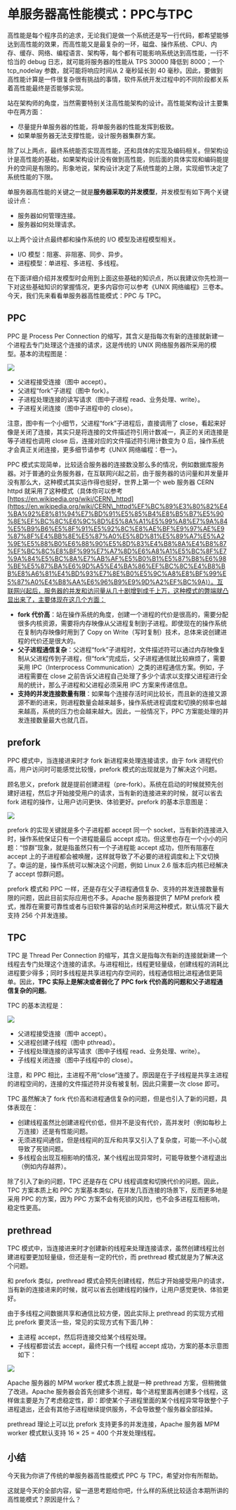 # 单服务器高性能模式：PPC与TPC

高性能是每个程序员的追求，无论我们是做一个系统还是写一行代码，都希望能够达到高性能的效果，而高性能又是最复杂的一环，磁盘、操作系统、CPU、内存、缓存、网络、编程语言、架构等，每个都有可能影响系统达到高性能，一行不恰当的 debug 日志，就可能将服务器的性能从 TPS 30000 降低到 8000；一个 tcp\_nodelay 参数，就可能将响应时间从 2 毫秒延长到 40 毫秒。因此，要做到高性能计算是一件很复杂很有挑战的事情，软件系统开发过程中的不同阶段都关系着高性能最终是否能够实现。

站在架构师的角度，当然需要特别关注高性能架构的设计。高性能架构设计主要集中在两方面：

* 尽量提升单服务器的性能，将单服务器的性能发挥到极致。
* 如果单服务器无法支撑性能，设计服务器集群方案。

除了以上两点，最终系统能否实现高性能，还和具体的实现及编码相关。但架构设计是高性能的基础，如果架构设计没有做到高性能，则后面的具体实现和编码能提升的空间是有限的。形象地说，架构设计决定了系统性能的上限，实现细节决定了系统性能的下限。

单服务器高性能的关键之一就是**服务器采取的并发模型**，并发模型有如下两个关键设计点：

* 服务器如何管理连接。
* 服务器如何处理请求。

以上两个设计点最终都和操作系统的 I/O 模型及进程模型相关。

* I/O 模型：阻塞、非阻塞、同步、异步。
* 进程模型：单进程、多进程、多线程。

在下面详细介绍并发模型时会用到上面这些基础的知识点，所以我建议你先检测一下对这些基础知识的掌握情况，更多内容你可以参考《UNIX 网络编程》三卷本。今天，我们先来看看单服务器高性能模式：PPC 与 TPC。

## PPC

PPC 是 Process Per Connection 的缩写，其含义是指每次有新的连接就新建一个进程去专门处理这个连接的请求，这是传统的 UNIX 网络服务器所采用的模型。基本的流程图是：

![](<../.gitbook/assets/image (34).png>)

* 父进程接受连接（图中 accept）。
* 父进程“fork”子进程（图中 fork）。
* 子进程处理连接的读写请求（图中子进程 read、业务处理、write）。
* 子进程关闭连接（图中子进程中的 close）。

注意，图中有一个小细节，父进程“fork”子进程后，直接调用了 close，看起来好像是关闭了连接，其实只是将连接的文件描述符引用计数减一，真正的关闭连接是等子进程也调用 close 后，连接对应的文件描述符引用计数变为 0 后，操作系统才会真正关闭连接，更多细节请参考《UNIX 网络编程：卷一》。

PPC 模式实现简单，比较适合服务器的连接数没那么多的情况，例如数据库服务器。对于普通的业务服务器，在互联网兴起之前，由于服务器的访问量和并发量并没有那么大，这种模式其实运作得也挺好，世界上第一个 web 服务器 CERN httpd 就采用了这种模式（具体你可以参考[https://en.wikipedia.org/wiki/CERN\_httpd](https://en.wikipedia.org/wiki/CERN\_httpd%EF%BC%89%E3%80%82%E4%BA%92%E8%81%94%E7%BD%91%E5%85%B4%E8%B5%B7%E5%90%8E%EF%BC%8C%E6%9C%8D%E5%8A%A1%E5%99%A8%E7%9A%84%E5%B9%B6%E5%8F%91%E5%92%8C%E8%AE%BF%E9%97%AE%E9%87%8F%E4%BB%8E%E5%87%A0%E5%8D%81%E5%89%A7%E5%A2%9E%E5%88%B0%E6%88%90%E5%8D%83%E4%B8%8A%E4%B8%87%EF%BC%8C%E8%BF%99%E7%A7%8D%E6%A8%A1%E5%BC%8F%E7%9A%84%E5%BC%8A%E7%AB%AF%E5%B0%B1%E5%87%B8%E6%98%BE%E5%87%BA%E6%9D%A5%E4%BA%86%EF%BC%8C%E4%B8%BB%E8%A6%81%E4%BD%93%E7%8E%B0%E5%9C%A8%E8%BF%99%E5%87%A0%E4%B8%AA%E6%96%B9%E9%9D%A2%EF%BC%9A)）。互联网兴起后，服务器的并发和访问量从几十剧增到成千上万，这种模式的弊端就凸显出来了，主要体现在这几个方面：

* **fork 代价高**：站在操作系统的角度，创建一个进程的代价是很高的，需要分配很多内核资源，需要将内存映像从父进程复制到子进程。即使现在的操作系统在复制内存映像时用到了 Copy on Write（写时复制）技术，总体来说创建进程的代价还是很大的。
* **父子进程通信复杂**：父进程“fork”子进程时，文件描述符可以通过内存映像复制从父进程传到子进程，但“fork”完成后，父子进程通信就比较麻烦了，需要采用 IPC（Interprocess Communication）之类的进程通信方案。例如，子进程需要在 close 之前告诉父进程自己处理了多少个请求以支撑父进程进行全局的统计，那么子进程和父进程必须采用 IPC 方案来传递信息。
* **支持的并发连接数量有限**：如果每个连接存活时间比较长，而且新的连接又源源不断的进来，则进程数量会越来越多，操作系统进程调度和切换的频率也越来越高，系统的压力也会越来越大。因此，一般情况下，PPC 方案能处理的并发连接数量最大也就几百。

## prefork

PPC 模式中，当连接进来时才 fork 新进程来处理连接请求，由于 fork 进程代价高，用户访问时可能感觉比较慢，prefork 模式的出现就是为了解决这个问题。

顾名思义，prefork 就是提前创建进程（pre-fork）。系统在启动的时候就预先创建好进程，然后才开始接受用户的请求，当有新的连接进来的时候，就可以省去 fork 进程的操作，让用户访问更快、体验更好。prefork 的基本示意图是：

![](<../.gitbook/assets/image (97).png>)

prefork 的实现关键就是多个子进程都 accept 同一个 socket，当有新的连接进入时，操作系统保证只有一个进程能最后 accept 成功。但这里也存在一个小小的问题：“惊群”现象，就是指虽然只有一个子进程能 accept 成功，但所有阻塞在 accept 上的子进程都会被唤醒，这样就导致了不必要的进程调度和上下文切换了。幸运的是，操作系统可以解决这个问题，例如 Linux 2.6 版本后内核已经解决了 accept 惊群问题。

prefork 模式和 PPC 一样，还是存在父子进程通信复杂、支持的并发连接数量有限的问题，因此目前实际应用也不多。Apache 服务器提供了 MPM prefork 模式，推荐在需要可靠性或者与旧软件兼容的站点时采用这种模式，默认情况下最大支持 256 个并发连接。

## TPC

TPC 是 Thread Per Connection 的缩写，其含义是指每次有新的连接就新建一个线程去专门处理这个连接的请求。与进程相比，线程更轻量级，创建线程的消耗比进程要少得多；同时多线程是共享进程内存空间的，线程通信相比进程通信更简单。因此，**TPC 实际上是解决或者弱化了 PPC fork 代价高的问题和父子进程通信复杂的问题**。

TPC 的基本流程是：

![](<../.gitbook/assets/image (87).png>)

* 父进程接受连接（图中 accept）。
* 父进程创建子线程（图中 pthread）。
* 子线程处理连接的读写请求（图中子线程 read、业务处理、write）。
* 子线程关闭连接（图中子线程中的 close）。

注意，和 PPC 相比，主进程不用“close”连接了。原因是在于子线程是共享主进程的进程空间的，连接的文件描述符并没有被复制，因此只需要一次 close 即可。

TPC 虽然解决了 fork 代价高和进程通信复杂的问题，但是也引入了新的问题，具体表现在：

* 创建线程虽然比创建进程代价低，但并不是没有代价，高并发时（例如每秒上万连接）还是有性能问题。
* 无须进程间通信，但是线程间的互斥和共享又引入了复杂度，可能一不小心就导致了死锁问题。
* 多线程会出现互相影响的情况，某个线程出现异常时，可能导致整个进程退出（例如内存越界）。

除了引入了新的问题，TPC 还是存在 CPU 线程调度和切换代价的问题。因此，TPC 方案本质上和 PPC 方案基本类似，在并发几百连接的场景下，反而更多地是采用 PPC 的方案，因为 PPC 方案不会有死锁的风险，也不会多进程互相影响，稳定性更高。

## prethread

TPC 模式中，当连接进来时才创建新的线程来处理连接请求，虽然创建线程比创建进程要更加轻量级，但还是有一定的代价，而 prethread 模式就是为了解决这个问题。

和 prefork 类似，prethread 模式会预先创建线程，然后才开始接受用户的请求，当有新的连接进来的时候，就可以省去创建线程的操作，让用户感觉更快、体验更好。

由于多线程之间数据共享和通信比较方便，因此实际上 prethread 的实现方式相比 prefork 要灵活一些，常见的实现方式有下面几种：

* 主进程 accept，然后将连接交给某个线程处理。
* 子线程都尝试去 accept，最终只有一个线程 accept 成功，方案的基本示意图如下：

![](<../.gitbook/assets/image (211).png>)

Apache 服务器的 MPM worker 模式本质上就是一种 prethread 方案，但稍微做了改进。Apache 服务器会首先创建多个进程，每个进程里面再创建多个线程，这样做主要是为了考虑稳定性，即：即使某个子进程里面的某个线程异常导致整个子进程退出，还会有其他子进程继续提供服务，不会导致整个服务器全部挂掉。

prethread 理论上可以比 prefork 支持更多的并发连接，Apache 服务器 MPM worker 模式默认支持 16 × 25 = 400 个并发处理线程。

## 小结

今天我为你讲了传统的单服务器高性能模式 PPC 与 TPC，希望对你有所帮助。

这就是今天的全部内容，留一道思考题给你吧，什么样的系统比较适合本期所讲的高性能模式？原因是什么？
